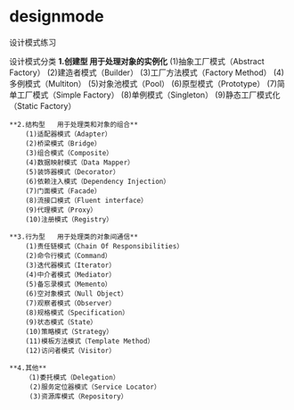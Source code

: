 # designmode
设计模式练习

设计模式分类
    **1.创建型   用于处理对象的实例化**
        (1)抽象工厂模式（Abstract Factory）
        (2)建造者模式（Builder）
        (3)工厂方法模式（Factory Method）
        (4)多例模式（Multiton）
        (5)对象池模式（Pool）
        (6)原型模式（Prototype）
        (7)简单工厂模式（Simple Factory）
        (8)单例模式（Singleton）
        (9)静态工厂模式化（Static Factory）
    
    **2.结构型   用于处理类和对象的组合**
        (1)适配器模式（Adapter）
        (2)桥梁模式（Bridge）
        (3)组合模式（Composite）
        (4)数据映射模式（Data Mapper）
        (5)装饰器模式（Decorator）
        (6)依赖注入模式（Dependency Injection）
        (7)门面模式（Facade）
        (8)流接口模式（Fluent interface）
        (9)代理模式（Proxy）
        (10)注册模式（Registry）
        
    **3.行为型   用于处理类的对象间通信**
        (1)责任链模式（Chain Of Responsibilities）
        (2)命令行模式（Command）
        (3)迭代器模式（Iterator）
        (4)中介者模式（Mediator）
        (5)备忘录模式（Memento）
        (6)空对象模式（Null Object）
        (7)观察者模式（Observer）
        (8)规格模式（Specification）
        (9)状态模式（State）
        (10)策略模式（Strategy）
        (11)模板方法模式（Template Method）
        (12)访问者模式（Visitor）
    
    **4.其他**
        （1)委托模式（Delegation）
         (2)服务定位器模式（Service Locator）
         (3)资源库模式（Repository）
    
    
    
    
    
    
    
    
    
    
    
    
    
    
    
    
    
    
    
    
    
    